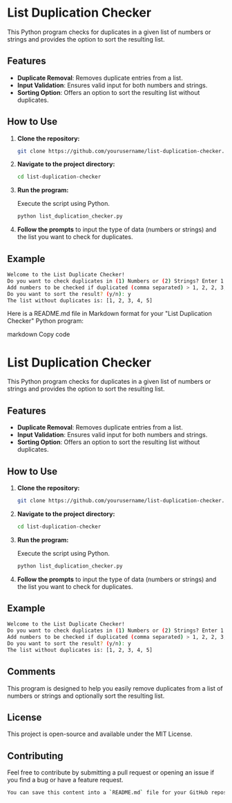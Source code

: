 # List Duplication Checker

This Python program checks for duplicates in a given list of numbers or strings and provides the option to sort the resulting list.

## Features

- **Duplicate Removal**: Removes duplicate entries from a list.
- **Input Validation**: Ensures valid input for both numbers and strings.
- **Sorting Option**: Offers an option to sort the resulting list without duplicates.

## How to Use

1. **Clone the repository:**

    ```bash
    git clone https://github.com/yourusername/list-duplication-checker.git
    ```

2. **Navigate to the project directory:**

    ```bash
    cd list-duplication-checker
    ```

3. **Run the program:**

    Execute the script using Python.

    ```bash
    python list_duplication_checker.py
    ```

4. **Follow the prompts** to input the type of data (numbers or strings) and the list you want to check for duplicates.

## Example

```bash
Welcome to the List Duplicate Checker!
Do you want to check duplicates in (1) Numbers or (2) Strings? Enter 1 or 2: 1
Add numbers to be checked if duplicated (comma separated) > 1, 2, 2, 3, 4, 4, 5
Do you want to sort the result? (y/n): y
The list without duplicates is: [1, 2, 3, 4, 5]
```

Here is a README.md file in Markdown format for your "List Duplication Checker" Python program:

markdown
Copy code
# List Duplication Checker

This Python program checks for duplicates in a given list of numbers or strings and provides the option to sort the resulting list.

## Features

- **Duplicate Removal**: Removes duplicate entries from a list.
- **Input Validation**: Ensures valid input for both numbers and strings.
- **Sorting Option**: Offers an option to sort the resulting list without duplicates.

## How to Use

1. **Clone the repository:**

    ```bash
    git clone https://github.com/yourusername/list-duplication-checker.git
    ```

2. **Navigate to the project directory:**

    ```bash
    cd list-duplication-checker
    ```

3. **Run the program:**

    Execute the script using Python.

    ```bash
    python list_duplication_checker.py
    ```

4. **Follow the prompts** to input the type of data (numbers or strings) and the list you want to check for duplicates.

## Example

```bash
Welcome to the List Duplicate Checker!
Do you want to check duplicates in (1) Numbers or (2) Strings? Enter 1 or 2: 1
Add numbers to be checked if duplicated (comma separated) > 1, 2, 2, 3, 4, 4, 5
Do you want to sort the result? (y/n): y
The list without duplicates is: [1, 2, 3, 4, 5]
```

## Comments
This program is designed to help you easily remove duplicates from a list of numbers or strings and optionally sort the resulting list.

## License
This project is open-source and available under the MIT License.

## Contributing
Feel free to contribute by submitting a pull request or opening an issue if you find a bug or have a feature request.

```bash
You can save this content into a `README.md` file for your GitHub repository.
```
